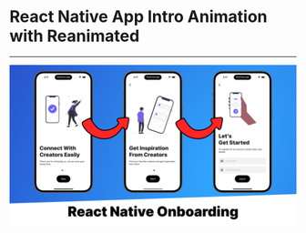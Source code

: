 # React Native App Intro Animation with Reanimated
---
![Screenshot](https://github.com/milakas/rn-app-intro-animation/blob/main/assets/React%20Native%20Onboarding%20Thumbnail.png)
